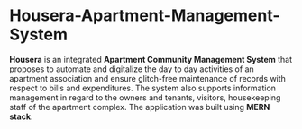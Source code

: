 # Housera-Apartment-Management-System

**Housera** is an integrated **Apartment Community Management System** that proposes to automate and digitalize the day to day activities of an apartment association and ensure glitch-free maintenance of records with respect to bills and expenditures. The system also supports information management in regard to the owners and tenants, visitors,  housekeeping staff of the apartment complex. The application was built using **MERN stack**.
